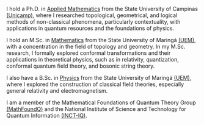 I hold a Ph.D. in [Applied Mathematics](https://www.ime.unicamp.br/en/graduate/applied-mathematics) from the State University of Campinas [(Unicamp)](https://www.unicamp.br/unicamp/), where I researched topological, geometrical, and logical methods of non-classical phenomena, particularly contextuality, with applications in quantum resources and the foundations of physics.

I hold an M.Sc. in [Mathematics](http://www.pma.uem.br/website-in-english/home) from the State University of Maringá [(UEM)](https://www.cpr.uem.br/international/index.php/en/), with a concentration in the field of topology and geometry. In my M.Sc. research, I formally explored conformal transformations and their applications in theoretical physics, such as in relativity, quantization, conformal quantum field theory, and bosonic string theory. 

I also have a B.Sc. in [Physics](http://www.dfi.uem.br/fisica/) from the State University of Maringá [(UEM)](https://www.cpr.uem.br/international/index.php/en/), where I explored the construction of classical field theories, especially general relativity and electromagnetism.

I am a member of the Mathematical Foundations of Quantum Theory Group [(MathFoundQ)](https://www.ime.unicamp.br/~mfq/) and the National Institute of Science and Technology for Quantum Information [(INCT-IQ)](https://inctiq.if.ufrj.br/).
